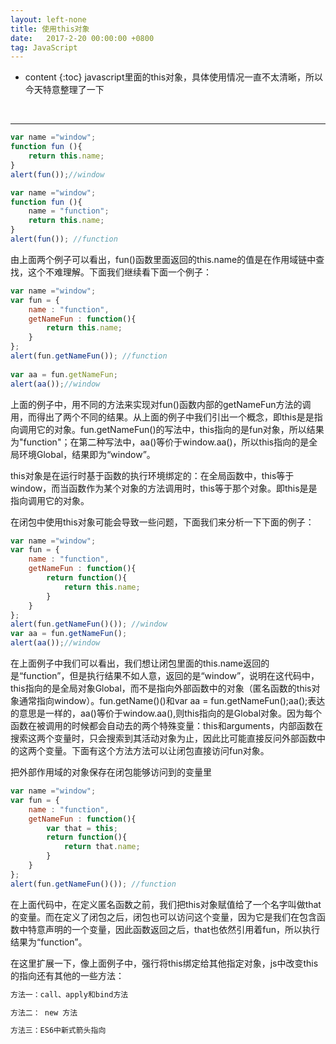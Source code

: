 ```yaml
---
layout: left-none
title: 使用this对象
date:   2017-2-20 00:00:00 +0800
tag: JavaScript
---
```

* content
{:toc}
javascript里面的this对象，具体使用情况一直不太清晰，所以今天特意整理了一下
<br/>
<!-- more -->

<hr>

```js
var name ="window";  
function fun (){  
    return this.name;  
}  
alert(fun());//window  

```

```js
var name ="window";  
function fun (){  
    name = "function";  
    return this.name;  
}  
alert(fun()); //function  
```

由上面两个例子可以看出，fun()函数里面返回的this.name的值是在作用域链中查找，这个不难理解。下面我们继续看下面一个例子：

```js
var name ="window";  
var fun = {  
    name : "function",  
    getNameFun : function(){  
        return this.name;  
    }  
};  
alert(fun.getNameFun()); //function  
  
var aa = fun.getNameFun;  
alert(aa());//window  
```

上面的例子中，用不同的方法来实现对fun()函数内部的getNameFun方法的调用，而得出了两个不同的结果。从上面的例子中我们引出一个概念，即this是是指向调用它的对象。fun.getNameFun()的写法中，this指向的是fun对象，所以结果为"function"；在第二种写法中，aa()等价于window.aa()，所以this指向的是全局环境Global，结果即为“window”。

this对象是在运行时基于函数的执行环境绑定的：在全局函数中，this等于window，而当函数作为某个对象的方法调用时，this等于那个对象。即this是是指向调用它的对象。

在闭包中使用this对象可能会导致一些问题，下面我们来分析一下下面的例子：

```js
var name ="window";  
var fun = {  
    name : "function",  
    getNameFun : function(){  
        return function(){  
            return this.name;  
        }  
    }  
};  
alert(fun.getNameFun()()); //window  
var aa = fun.getNameFun();  
alert(aa());//window  
```

在上面例子中我们可以看出，我们想让闭包里面的this.name返回的是“function”，但是执行结果不如人意，返回的是“window”，说明在这代码中，this指向的是全局对象Global，而不是指向外部函数中的对象（匿名函数的this对象通常指向window）。fun.getName()()和var aa = fun.getNameFun();aa();表达的意思是一样的，aa()等价于window.aa(),则this指向的是Global对象。因为每个函数在被调用的时候都会自动去的两个特殊变量：this和arguments，内部函数在搜索这两个变量时，只会搜索到其活动对象为止，因此比可能直接反问外部函数中的这两个变量。下面有这个方法方法可以让闭包直接访问fun对象。

把外部作用域的对象保存在闭包能够访问到的变量里

```js
var name ="window";  
var fun = {  
    name : "function",  
    getNameFun : function(){  
        var that = this;  
        return function(){  
            return that.name;  
        }  
    }  
};  
alert(fun.getNameFun()()); //function 
```

在上面代码中，在定义匿名函数之前，我们把this对象赋值给了一个名字叫做that的变量。而在定义了闭包之后，闭包也可以访问这个变量，因为它是我们在包含函数中特意声明的一个变量，因此函数返回之后，that也依然引用着fun，所以执行结果为“function”。

在这里扩展一下，像上面例子中，强行将this绑定给其他指定对象，js中改变this的指向还有其他的一些方法：

```html
方法一：call、apply和bind方法

方法二： new 方法

方法三：ES6中新式箭头指向
```
